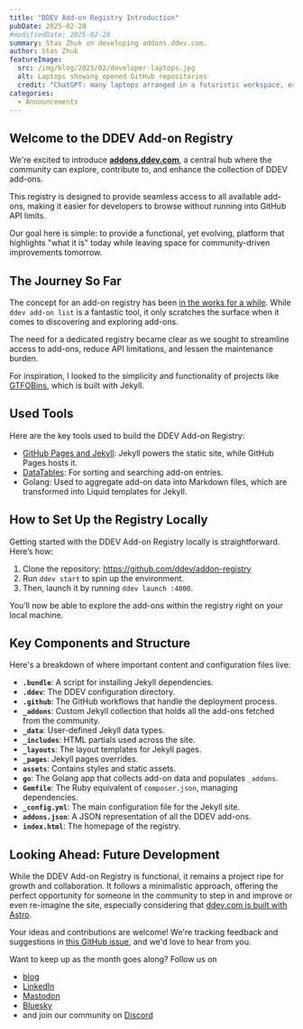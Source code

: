 ```yaml
---
title: "DDEV Add-on Registry Introduction"
pubDate: 2025-02-28
#modifiedDate: 2025-02-28
summary: Stas Zhuk on developing addons.ddev.com.
author: Stas Zhuk
featureImage:
  src: /img/blog/2025/02/developer-laptops.jpg
  alt: Laptops showing opened GitHub repositories
  credit: "ChatGPT: many laptops arranged in a futuristic workspace, each showing different GitHub repositories, glowing screens displaying repository names and code"
categories:
  - Announcements
---
```


## Welcome to the DDEV Add-on Registry

We're excited to introduce [**addons.ddev.com**](https://addons.ddev.com), a central hub where the community can explore, contribute to, and enhance the collection of DDEV add-ons.

This registry is designed to provide seamless access to all available add-ons, making it easier for developers to browse without running into GitHub API limits.

Our goal here is simple: to provide a functional, yet evolving, platform that highlights "what it is" today while leaving space for community-driven improvements tomorrow.

## The Journey So Far

The concept for an add-on registry has been [in the works for a while](2024-plans.md). While `ddev add-on list` is a fantastic tool, it only scratches the surface when it comes to discovering and exploring add-ons.

The need for a dedicated registry became clear as we sought to streamline access to add-ons, reduce API limitations, and lessen the maintenance burden.

For inspiration, I looked to the simplicity and functionality of projects like [GTFOBins](https://gtfobins.github.io/), which is built with Jekyll.

## Used Tools

Here are the key tools used to build the DDEV Add-on Registry:

- [GitHub Pages and Jekyll](https://docs.github.com/en/pages/setting-up-a-github-pages-site-with-jekyll/about-github-pages-and-jekyll): Jekyll powers the static site, while GitHub Pages hosts it.
- [DataTables](https://datatables.net/): For sorting and searching add-on entries.
- Golang: Used to aggregate add-on data into Markdown files, which are transformed into Liquid templates for Jekyll.

## How to Set Up the Registry Locally

Getting started with the DDEV Add-on Registry locally is straightforward. Here’s how:

1. Clone the repository: <https://github.com/ddev/addon-registry>
2. Run `ddev start` to spin up the environment.
3. Then, launch it by running `ddev launch :4000`.

You’ll now be able to explore the add-ons within the registry right on your local machine.

## Key Components and Structure

Here's a breakdown of where important content and configuration files live:

- **`.bundle`**: A script for installing Jekyll dependencies.
- **`.ddev`**: The DDEV configuration directory.
- **`.github`**: The GitHub workflows that handle the deployment process.
- **`_addons`**: Custom Jekyll collection that holds all the add-ons fetched from the community.
- **`_data`**: User-defined Jekyll data types.
- **`_includes`**: HTML partials used across the site.
- **`_layouts`**: The layout templates for Jekyll pages.
- **`_pages`**: Jekyll pages overrides.
- **`assets`**: Contains styles and static assets.
- **`go`**: The Golang app that collects add-on data and populates `_addons`.
- **`Gemfile`**: The Ruby equivalent of `composer.json`, managing dependencies.
- **`_config.yml`**: The main configuration file for the Jekyll site.
- **`addons.json`**: A JSON representation of all the DDEV add-ons.
- **`index.html`**: The homepage of the registry.

## Looking Ahead: Future Development

While the DDEV Add-on Registry is functional, it remains a project ripe for growth and collaboration. It follows a minimalistic approach, offering the perfect opportunity for someone in the community to step in and improve or even re-imagine the site, especially considering that [ddev.com is built with Astro](ddev-website-for-contributors.md).

Your ideas and contributions are welcome! We're tracking feedback and suggestions in [this GitHub issue](https://github.com/ddev/addon-registry/issues/9), and we'd love to hear from you.

Want to keep up as the month goes along? Follow us on

- [blog](https://ddev.com/blog/)
- [LinkedIn](https://www.linkedin.com/company/ddev-foundation)
- [Mastodon](https://fosstodon.org/@ddev)
- [Bluesky](https://bsky.app/profile/ddev.bsky.social)
- and join our community on [Discord](/s/discord)
